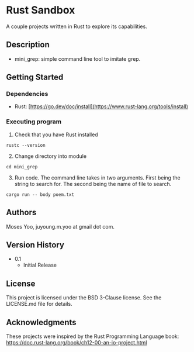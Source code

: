 # Rust Sandbox

A couple projects written in Rust to explore its capabilities.

## Description

- mini_grep: simple command line tool to imitate grep.

## Getting Started

### Dependencies

* Rust: [https://go.dev/doc/install](https://www.rust-lang.org/tools/install)

### Executing program

1. Check that you have Rust installed
```
rustc --version
```
2. Change directory into module
```
cd mini_grep
```
3. Run code. The command line takes in two arguments. First being the string to search for. The second being the name of file to search.
```
cargo run -- body poem.txt
```

## Authors

Moses Yoo, juyoung.m.yoo at gmail dot com.

## Version History

* 0.1
    * Initial Release

## License

This project is licensed under the BSD 3-Clause license. See the LICENSE.md file for details.

## Acknowledgments

These projects were inspired by the Rust Programming Language book: https://doc.rust-lang.org/book/ch12-00-an-io-project.html
